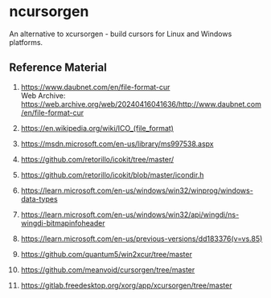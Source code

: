 # ncursorgen

An alternative to xcursorgen - build cursors for Linux and Windows platforms.

## Reference Material

1. https://www.daubnet.com/en/file-format-cur  
  Web Archive: https://web.archive.org/web/20240416041636/http://www.daubnet.com/en/file-format-cur

2. https://en.wikipedia.org/wiki/ICO_(file_format)
3. https://msdn.microsoft.com/en-us/library/ms997538.aspx
4. https://github.com/retorillo/icokit/tree/master/
5. https://github.com/retorillo/icokit/blob/master/icondir.h
6. https://learn.microsoft.com/en-us/windows/win32/winprog/windows-data-types
7. https://learn.microsoft.com/en-us/windows/win32/api/wingdi/ns-wingdi-bitmapinfoheader
8. https://learn.microsoft.com/en-us/previous-versions/dd183376(v=vs.85)
9. https://github.com/quantum5/win2xcur/tree/master
10. https://github.com/meanvoid/cursorgen/tree/master
11. https://gitlab.freedesktop.org/xorg/app/xcursorgen/tree/master
